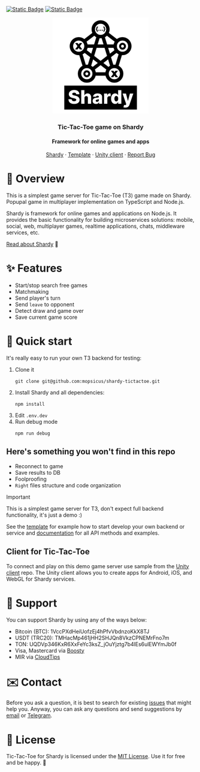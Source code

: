 <a href="./README.md">![Static Badge](https://img.shields.io/badge/english-118027)</a>
<a href="./README.ru.md">![Static Badge](https://img.shields.io/badge/russian-0390fc)</a>
<p align="center">
    <picture>
        <source media="(prefers-color-scheme: dark)" srcset="media/logo-ttt-dark.png">
        <source media="(prefers-color-scheme: light)" srcset="media/logo-ttt.png">
        <img alt="Tic-Tac-Toe game on Shardy" height="256" width="256" src="media/logo-ttt.png">
    </picture>
</p>
<h3 align="center">Tic-Tac-Toe game on Shardy</h3>
<h4 align="center">Framework for online games and apps</h4>
<p align="center">
    <a href="https://github.com/mopsicus/shardy">Shardy</a> · <a href="https://github.com/mopsicus/shardy-template">Template</a> · <a href="https://github.com/mopsicus/shardy-unity">Unity client</a> · <a href="https://github.com/mopsicus/shardy-tictactoe/issues">Report Bug</a>
</p>

# 💬 Overview

This is a simplest game server for Tic-Tac-Toe (T3) game made on Shardy. Popupal game in multiplayer implementation on TypeScript and Node.js.

Shardy is framework for online games and applications on Node.js. It provides the basic functionality for building microservices solutions: mobile, social, web, multiplayer games, realtime applications, chats, middleware services, etc.
 
[Read about Shardy](https://github.com/mopsicus/shardy) 💪

# ✨ Features

- Start/stop search free games
- Matchmaking
- Send player's turn
- Send `leave` to opponent
- Detect draw and game over
- Save current game score

# 🚀 Quick start

It's really easy to run your own T3 backend for testing:

1. Clone it
    ```
    git clone git@github.com:mopsicus/shardy-tictactoe.git
    ```
2. Install Shardy and all dependencies:
    ```
    npm install
    ```
3. Edit `.env.dev`
4. Run debug mode
    ```
    npm run debug
    ```

## Here's something you won't find in this repo

- Reconnect to game
- Save results to DB
- Foolproofing
- `Right` files structure and code organization

> [!IMPORTANT]
> This is a simplest game server for T3, don't expect full backend functionality, it's just a demo :)

See the [template](https://github.com/mopsicus/shardy-template) for example how to start develop your own backend or service and [documentation](https://github.com/mopsicus/shardy) for all API methods and examples.

## Client for Tic-Tac-Toe

To connect and play on this demo game server use sample from the [Unity client](https://github.com/mopsicus/shardy-unity) repo. The Unity client allows you to create apps for Android, iOS, and WebGL for Shardy services.

# 🤝 Support

You can support Shardy by using any of the ways below:

* Bitcoin (BTC): 1VccPXdHeiUofzEj4hPfvVbdnzoKkX8TJ
* USDT (TRC20): TMHacMp461jHH2SHJQn8VkzCPNEMrFno7m
* TON: UQDVp346KxR6XxFeYc3ksZ_jOuYjztg7b4lEs6ulEWYmJb0f
* Visa, Mastercard via [Boosty](https://boosty.to/mopsicus/donate)
* MIR via [CloudTips](https://pay.cloudtips.ru/p/9f507669)

# ✉️ Contact

Before you ask a question, it is best to search for existing [issues](https://github.com/mopsicus/shardy-tictactoe/issues) that might help you. Anyway, you can ask any questions and send suggestions by [email](mailto:mail@mopsicus.ru) or [Telegram](https://t.me/mopsicus).

# 🔑 License

Tic-Tac-Toe for Shardy is licensed under the [MIT License](./LICENSE). Use it for free and be happy. 🎉